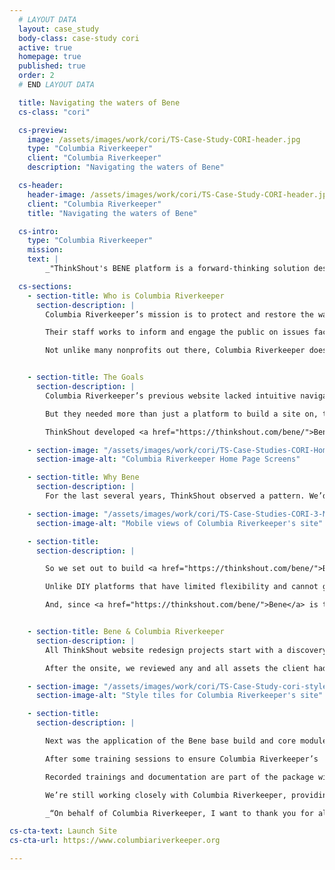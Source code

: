 ```yaml
---
  # LAYOUT DATA
  layout: case_study
  body-class: case-study cori
  active: true
  homepage: true
  published: true
  order: 2
  # END LAYOUT DATA

  title: Navigating the waters of Bene
  cs-class: "cori"

  cs-preview:
    image: /assets/images/work/cori/TS-Case-Study-CORI-header.jpg
    type: "Columbia Riverkeeper"
    client: "Columbia Riverkeeper"
    description: "Navigating the waters of Bene"

  cs-header:
    header-image: /assets/images/work/cori/TS-Case-Study-CORI-header.jpg
    client: "Columbia Riverkeeper"
    title: "Navigating the waters of Bene"

  cs-intro:
    type: "Columbia Riverkeeper"
    mission:
    text: |
        _"ThinkShout's BENE platform is a forward-thinking solution designed to make the daunting task of building a website, a fun and enjoyable experience. Thanks to ThinkShout's team, no matter how complex the design request seems, the BENE platform delivers a thoughtful, well-designed solution." - Liz Terhaar, Communications Director, Columbia Riverkeeper_

  cs-sections:
    - section-title: Who is Columbia Riverkeeper
      section-description: |
        Columbia Riverkeeper’s mission is to protect and restore the water quality of the Columbia River and all life connected to it, from the headwaters to the Pacific Ocean.

        Their staff works to inform and engage the public on issues facing the Columbia River. They are a leader in high-profile campaigns to protect our region from dirty fossil fuel infrastructure and other threats facing Columbia River communities and salmon habitat; and have a proven track record in organizing and empowering local communities, enforcing environmental laws, and building strategic coalitions.

        Not unlike many nonprofits out there, Columbia Riverkeeper does all of this with a modest staff size (16 total) and limited budget. But if there’s one thing ThinkShout knows, it’s nonprofits, and when you’re committed and driven to make a difference, you don’t let those details derail you. You dig in and make it work. So we were excited to help them tackle the task of building a new website on the Drupal distribution we released last fall, Bene.


    - section-title: The Goals
      section-description: |
        Columbia Riverkeeper’s previous website lacked intuitive navigation, and no longer reflected the organization’s brand. They needed a site that would allow users to easily find the information they were looking for, told a compelling story of who they are and what they do, and increased conversions for donations and newsletter subscriptions. They also wanted a platform that was easier to manage, more performant, and secure.

        But they needed more than just a platform to build a site on, they needed strategy and design support to help them craft clean visuals, simplified messaging, and clear calls to action throughout the website. These were things that just don’t come with the wiki or FAQs in an out of the box solution. Columbia Riverkeeper required the discovery process, strategy, and design that comes with a high budget website redesign, but they needed it for a fraction of the cost.

        ThinkShout developed <a href="https://thinkshout.com/bene/">Bene</a> precisely to address this scenario.

    - section-image: "/assets/images/work/cori/TS-Case-Studies-CORI-Homepage.jpg"
      section-image-alt: "Columbia Riverkeeper Home Page Screens"

    - section-title: Why Bene
      section-description: |
        For the last several years, ThinkShout observed a pattern. We’d meet with organizations that wanted to partner with us, but the budget just wasn’t there for the services and technology we offered. Around the same time, we started to notice something else -- their sites didn’t require the vast complexities and depth that a custom Drupal site involves. They simply needed the basics, with some room to grow. More than anything, they needed the expertise to know how to create their unique information architecture and make a compelling case to audiences for support.

    - section-image: "/assets/images/work/cori/TS-Case-Studies-CORI-3-Mobile.jpg"
      section-image-alt: "Mobile views of Columbia Riverkeeper's site"

    - section-title:
      section-description: |

        So we set out to build <a href="https://thinkshout.com/bene/">Bene</a>, an open source solution that addresses these needs. As a bonus, organizations can work with us to gain the strategic and design support to ensure their site is built to attract audiences and help them achieve their mission. This was something that, based on our own knowledge and experience at nonprofit orgs, would be of extreme value to groups like Columbia Riverkeeper.

        Unlike DIY platforms that have limited flexibility and cannot grow along with an organization, <a href="https://thinkshout.com/bene/">Bene</a> is built on Drupal, the leading open source web platform which allows for never ending expansion and customization to meet an organization’s evolving needs. As improvements, integrations, and contributions are made to Bene, those enhancements become available to anyone on the platform. That’s the beauty of open source.

        And, since <a href="https://thinkshout.com/bene/">Bene</a> is templated and built on a specific set of blocks, ThinkShout is able to focus our work with smaller organizations on strategy, design, and customization. Precisely what Columbia Riverkeeper needed.


    - section-title: Bene & Columbia Riverkeeper
      section-description: |
        All ThinkShout website redesign projects start with a discovery workshop to assess the client goals and audience motivations -- Bene projects are no different. Our experienced staff worked with Columbia Riverkeeper to define and prioritize their target audiences, their motivations, and how to structure content on their site to keep those audiences coming back and engaged.

        After the onsite, we reviewed any and all assets the client had to help guide our creative direction and set their style tiles.

    - section-image: "/assets/images/work/cori/TS-Case-Study-cori-style-tile.jpg"
      section-image-alt: "Style tiles for Columbia Riverkeeper's site"

    - section-title:
      section-description: |

        Next was the application of the Bene base build and core modules / content types, followed by the implementation of Columbia Riverkeeper’s design. We also provided template theming for Salsa, (their CRM system) to ensure continuity for the end user when they completed petitions or other actions on their site.

        After some training sessions to ensure Columbia Riverkeeper’s  staff was set up for success in using and administering the tool, we then handed over the keys to the team to import and stage their own content in the system. It truly was an intuitive, clean, and simple process.

        Recorded trainings and documentation are part of the package with <a href="https://thinkshout.com/bene/">Bene</a>. We recognize that we’re providing a valuable tool for our partners, and part of ensuring  sustainable success is providing that instruction  so that as staff changes or grows, they can share that knowledge without depending on their own internal resources. That’s music to a small staff’s ears!

        We’re still working closely with Columbia Riverkeeper, providing support in the form of security updates, addressing bug fixes as they arise, and quarterly strategic planning sessions. Our goal in all of this was to set our partners up in a successful way to achieve maximum impact with their missions. We’re excited to see where they go as they embark upon this new chapter in their digital identity.

        _“On behalf of Columbia Riverkeeper, I want to thank you for all your hard work and creativity that went into this project from content strategy to art and coding, we appreciate the awesome platform you've built for us. I'm thrilled to start 2018 with a website that appropriately reflects the work we're doing. We love our new website and we're excited to continue to improve it with your expertise.” - Liz Terhaar, Communications Director_

cs-cta-text: Launch Site
cs-cta-url: https://www.columbiariverkeeper.org

---
```

